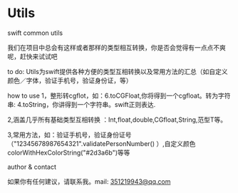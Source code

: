 # Utils
swift common utils

我们在项目中总会有这样或者那样的类型相互转换，你是否会觉得有一点点不爽呢，赶快来试试吧

to  do:
Utils为swift提供各种方便的类型互相转换以及常用方法的汇总（如自定义颜色／字体，验证手机号，验证身份证，等）

how to use
1，整形转cgflot，如：6.toCGFloat,你将得到一个cgfloat。转为字符串: 4.toString，你讲得到一个字符串。swift正则表达.

2,涵盖几乎所有基础类型互相转换 ：Int,float,double,CGfloat,String,范型T等。

3,常用方法，如：验证手机号，验证身份证号（"12345678987654321".validatePersonNumber() ）,自定义颜色 colorWithHexColorString("#2d3a6b")等等


author & contact

如果你有任何建议，请联系我。mail: 351219943@qq.com
